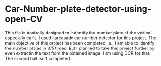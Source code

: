 # Car-Number-plate-detector-using-open-CV

This file is basically designed to indentify the number plate of the vehical especially car's. I used harcasade car number detector for this project. The main objective of this project has been completed i.e., I am able to identify the number plates in 3/5 times. But I planned to take this project further by even extractin the text from the obtained image. I am using OCR for that. The second half isn't completed.
  
